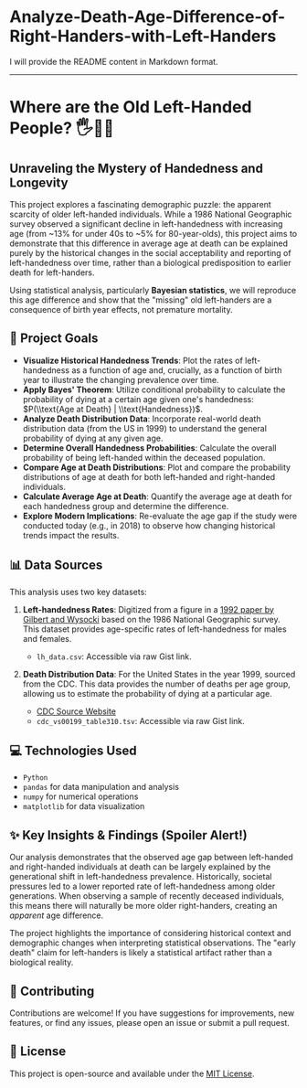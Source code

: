 # Analyze-Death-Age-Difference-of-Right-Handers-with-Left-Handers
I will provide the README content in Markdown format.

-----

# Where are the Old Left-Handed People? 🖐️👴👵

## Unraveling the Mystery of Handedness and Longevity

This project explores a fascinating demographic puzzle: the apparent scarcity of older left-handed individuals. While a 1986 National Geographic survey observed a significant decline in left-handedness with increasing age (from \~13% for under 40s to \~5% for 80-year-olds), this project aims to demonstrate that this difference in average age at death can be explained purely by the historical changes in the social acceptability and reporting of left-handedness over time, rather than a biological predisposition to earlier death for left-handers.

Using statistical analysis, particularly **Bayesian statistics**, we will reproduce this age difference and show that the "missing" old left-handers are a consequence of birth year effects, not premature mortality.

## 🚀 Project Goals

  * **Visualize Historical Handedness Trends**: Plot the rates of left-handedness as a function of age and, crucially, as a function of birth year to illustrate the changing prevalence over time.
  * **Apply Bayes' Theorem**: Utilize conditional probability to calculate the probability of dying at a certain age given one's handedness: $P(\\text{Age at Death} | \\text{Handedness})$.
  * **Analyze Death Distribution Data**: Incorporate real-world death distribution data (from the US in 1999) to understand the general probability of dying at any given age.
  * **Determine Overall Handedness Probabilities**: Calculate the overall probability of being left-handed within the deceased population.
  * **Compare Age at Death Distributions**: Plot and compare the probability distributions of age at death for both left-handed and right-handed individuals.
  * **Calculate Average Age at Death**: Quantify the average age at death for each handedness group and determine the difference.
  * **Explore Modern Implications**: Re-evaluate the age gap if the study were conducted today (e.g., in 2018) to observe how changing historical trends impact the results.

## 📊 Data Sources

This analysis uses two key datasets:

1.  **Left-handedness Rates**: Digitized from a figure in a [1992 paper by Gilbert and Wysocki](https://www.ncbi.nlm.nih.gov/pubmed/1528408) based on the 1986 National Geographic survey. This dataset provides age-specific rates of left-handedness for males and females.

      * `lh_data.csv`: Accessible via raw Gist link.

2.  **Death Distribution Data**: For the United States in the year 1999, sourced from the CDC. This data provides the number of deaths per age group, allowing us to estimate the probability of dying at a particular age.

      * [CDC Source Website](https://www.cdc.gov/nchs/nvss/mortality_tables.htm)
      * `cdc_vs00199_table310.tsv`: Accessible via raw Gist link.

## 💻 Technologies Used

  * `Python`
  * `pandas` for data manipulation and analysis
  * `numpy` for numerical operations
  * `matplotlib` for data visualization

## ✨ Key Insights & Findings (Spoiler Alert\!)

Our analysis demonstrates that the observed age gap between left-handed and right-handed individuals at death can be largely explained by the generational shift in left-handedness prevalence. Historically, societal pressures led to a lower reported rate of left-handedness among older generations. When observing a sample of recently deceased individuals, this means there will naturally be more older right-handers, creating an *apparent* age difference.

The project highlights the importance of considering historical context and demographic changes when interpreting statistical observations. The "early death" claim for left-handers is likely a statistical artifact rather than a biological reality.

## 🤝 Contributing

Contributions are welcome\! If you have suggestions for improvements, new features, or find any issues, please open an issue or submit a pull request.

## 📄 License

This project is open-source and available under the [MIT License](https://www.google.com/search?q=LICENSE).

